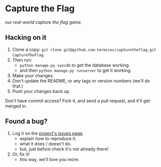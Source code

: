 # Capture the Flag

_our real-world capture the flag game._

## Hacking on it

1. Clone a copy: `git clone git@github.com:termisoc/capturetheflag.git CaptureTheFlag`.
1. Then run:
    - `python manage.py syncdb` to get the database working.
    - and then `python manage.py runserver` to get it working.
1. Make your changes.
1. Don't update the README, or any tags or version numbers (we'll do that.)
1. Push your changes back up.

Don't have commit access? Fork it, and send a pull request, and it'll get merged in.

## Found a bug?

1. Log it on the [project's issues page](http://github.com/termisoc/capturetheflag/issues).
    - explain how to reproduce it.
    - what it does / doesn't do.
    - but, just before check it's not already there!
1. Or, fix it!
    - this way, we'll love you more.
